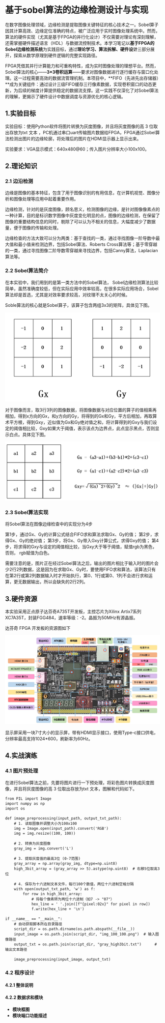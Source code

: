 # 基于sobel算法的边缘检测设计与实现

在数字图像处理领域，边缘检测是提取图像关键特征的核心技术之一。Sobel算子因其计算高效、边缘定位准确的特点，被广泛应用于实时图像处理系统中。然而，算法的硬件实现（尤其是基于FPGA的并行化设计）不仅需要对理论有深刻理解，还需掌握硬件描述语言（HDL）与数据流控制技术。本学习笔记以**基于FPGA的Sobel边缘检测系统**为实践目标，通过**理论学习、算法拆解、硬件设计**三部分展开，探索从数学原理到硬件逻辑的完整实现路径。

FPGA凭借其并行计算能力和可重构特性，成为实时图像处理的理想平台。然而，Sobel算法的核心——**3×3卷积运算**——要求对图像数据进行逐行缓存与窗口化处理。这一过程需要高效的数据流管理机制。本项目中，**FIFO（先进先出存储器）**成为关键组件：通过设计三级FIFO缓存三行像素数据，实现卷积窗口的动态更新，为后续的梯度计算提供稳定的数据流支撑。这一实践不仅深化了对Sobel算法的理解，更揭示了硬件设计中数据调度与资源优化的核心逻辑。

## 1.实验目标

实验目标：使用Python软件将图片转换为灰度图像，并且将灰度图像的高 3 位取出存放为txt 文本 ，PC机通过串口uart传输图片数据给FPGA，FPGA通过Sobel算法检测出图片的边缘轮廓，将处理后的图片在HDMI显示器上显示出来。

实验要求：VGA显示模式：640x480@60；传入图片分辨率大小100x100。

## 2.理论知识

### 2.1 边沿检测

边缘是图像的基本特征，包含了用于图像识别的有用信息，在计算机视觉、图像分析和图像处理等应用中起着重要作用。

边缘检测，针对的是灰度图像，顾名思义，检测图像的边缘，是针对图像像素点的一种计算，目的是标识数字图像中灰度变化明显的点，图像的边缘检测，在保留了图像的重要结构信息的同时，剔除了可以认为不相关的信息，大幅度减少了数据量，便于图像的传输和处理。

边缘检查的方法大致可以分为两类：基于查找的一类，通过寻找图像一阶导数中最大值和最小值来检测边界，包括Sobel算法、Roberts Cross算法等；基于零穿越的一类，通过寻找图像二阶导数零穿越来寻找边界，包括Canny算法，Laplacian算法等。

### 2.2 Sobel算法简介

在本实验中，我们用到的是第一类方法中的Sobel算法， Sobel边缘检测算法比较简单，虽然准确度较低，但在实际应用中效率较高，在很多实际应用场合，Sobel算法却是首选，尤其是对效率要求较高，对纹理不太关心的时候。

Soble算法的核心就是Sobel算子，该算子包含两组3x3的矩阵，具体见下图。

![Sobel](asset/Sobel-000.png)

对于图像而言，取3行3列的图像数据，将图像数据与对应位置的算子的值相乘再相加，得到x方向的Gx，和y方向的Gy，将得到的Gx和Gy，平方后相加，再取算术平方根，得到Gxy，近似值为Gx和Gy绝对值之和，将计算得到的Gxy与我们设定的阈值相比较，Gxy如果大于阈值，表示该点为边界点，此点显示黑点，否则显示白点。具体见下图。

![Sobel](asset/Sobel-001.png)

### 2.3 Sobel算法实现

将Sobel算法在图像边缘检查中的实现分为4步

第1步，通过Gx、Gy的计算公式结合FIFO求和算法求取Gx、Gy的值；
第2步，求得Gx、Gy的绝对值；
第3步，将Gx、Gy带入Gxy计算公式，求得Gxy的值；
第4步，将求得的Gxy与设定的阈值相比较，当Gxy大于等于阈值，赋值rgb为黑色，否则， rgb赋值为白色。

需要注意的是，图片正在经过Sobel算法之后，输出的图片相比于输入时的图片会少2行2列数据，这是因为在求取Gx、Gy时，要使用FIFO求和算法，该算法只有在第2行或第2列数据输入时才开始执行，第0、1行或第0、1列不会进行求和运算，更无数据输出，所以会缺失的2行2列。

## 3.硬件资源

本实验采用正点原子达芬奇A735T开发板，主控芯片为Xilinx Artix7系列XC7A35T，封装FGG484，速率等级：-2。晶振为50MHz有源晶振。

达芬奇 FPGA 开发板的资源图如下

![FPGA达芬奇开发板](asset/Sobel-002.png)

显示屏采用一块7寸大小的显示屏，带有HDMI显示接口，使用Type-c接口供电，分辨率最高支持1024*600，刷新率为60Hz。

## 4.实战演练

### 4.1 图片预处理

在进行Sobel算法之前，先要将图片进行一下预处理，将彩色图片转换成灰度图像，并且将灰度图像的高 3 位取出存放为txt 文本，图解和代码如下。

```
from PIL import Image
import numpy as np
import os

def image_preprocessing(input_path, output_txt_path):
    # 1. 读取图像并调整大小为100x100
    img = Image.open(input_path).convert('RGB')
    img = img.resize((100, 100))
    
    # 2. 转换为灰度图像
    gray_img = img.convert('L')
    
    # 3. 提取灰度值的最高3位 (0-7范围)
    gray_array = np.array(gray_img, dtype=np.uint8)
    high_3bit_array = (gray_array >> 5).astype(np.uint8)  # 右移5位取高3位
    
    # 4. 保存为十六进制文本文件，每行100个数值，两位十六进制空格分隔
    with open(output_txt_path, 'w') as f:
        for row in high_3bit_array:
            # 将每个像素转为两位十六进制（如7 -> "07"）
            hex_line = ' '.join([f"{pixel:02x}" for pixel in row])
            f.write(hex_line + '\n')

if __name__ == "__main__":
    # 自动获取脚本所在目录路径
    script_dir = os.path.dirname(os.path.abspath(__file__))
    input_image = os.path.join(script_dir, "img_100_100.png")  # 输入图像路径
    output_txt = os.path.join(script_dir, "gray_high3bit.txt")      # 输出文本路径
    
    image_preprocessing(input_image, output_txt)

```
### 4.2 程序设计

#### 4.2.1 整体说明

#### 4.2.2 数据求和模块

- **模块框图**
- **模块端口功能描述**

